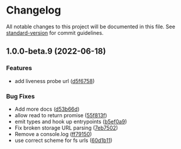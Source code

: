 # Changelog

All notable changes to this project will be documented in this file. See
[standard-version](https://github.com/conventional-changelog/standard-version)
for commit guidelines.

## 1.0.0-beta.9 (2022-06-18)

### Features

- add liveness probe url
  ([d5f6758](https://github.com/runeh/tirbi/commit/d5f6758fcebfba2b091d44f36677ad08ea1d364d))

### Bug Fixes

- Add more docs
  ([d53b66d](https://github.com/runeh/tirbi/commit/d53b66d9b5117ae0d9818810ab9befd264ad8080))
- allow read to return promise
  ([55f813f](https://github.com/runeh/tirbi/commit/55f813fa4dcde8b07ee16bdaed5ed5275fb1c318))
- emit types and hook up entrypoints
  ([b5ef0a9](https://github.com/runeh/tirbi/commit/b5ef0a91ed5a16d422a304aa5f2d415181f30755))
- Fix broken storage URL parsing
  ([7eb7502](https://github.com/runeh/tirbi/commit/7eb7502fff7da9439c4b4c4e8a0127d5fe3ffc2b))
- Remove a console.log
  ([ff79150](https://github.com/runeh/tirbi/commit/ff791506795c5dac18c9356412889a79a6e53fdc))
- use correct scheme for fs urls
  ([60d1b11](https://github.com/runeh/tirbi/commit/60d1b110ce7b487d40507debcbabcc03af965c7d))

